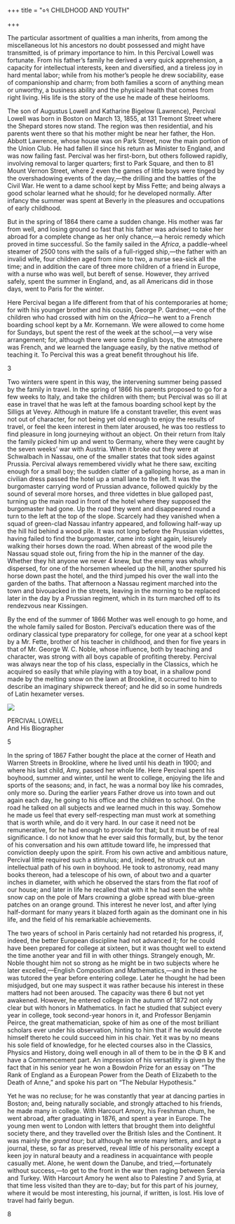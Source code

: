 +++
title = "०१ CHILDHOOD AND YOUTH"

+++

The particular assortment of qualities a man inherits, from among the miscellaneous lot his ancestors no doubt possessed and might have transmitted, is of primary importance to him. In this Percival Lowell was fortunate. From his father’s family he derived a very quick apprehension, a capacity for intellectual interests, keen and diversified, and a tireless joy in hard mental labor; while from his mother’s people he drew sociability, ease of companionship and charm; from both families a scorn of anything mean or unworthy, a business ability and the physical health that comes from right living. His life is the story of the use he made of these heirlooms.

The son of Augustus Lowell and Katharine Bigelow (Lawrence), Percival Lowell was born in Boston on March 13, 1855, at 131 Tremont Street where the Shepard stores now stand. The region was then residential, and his parents went there so that his mother might be near her father, the Hon. Abbott Lawrence, whose house was on Park Street, now the main portion of the Union Club. He had fallen ill since his return as Minister to England, and was now failing fast. Percival was her first-born, but others followed rapidly, involving removal to larger quarters; first to Park Square, and then to 81 Mount Vernon Street, where 2 even the games of little boys were tinged by the overshadowing events of the day,—the drilling and the battles of the Civil War. He went to a dame school kept by Miss Fette; and being always a good scholar learned what he should; for he developed normally. After infancy the summer was spent at Beverly in the pleasures and occupations of early childhood.

But in the spring of 1864 there came a sudden change. His mother was far from well, and losing ground so fast that his father was advised to take her abroad for a complete change as her only chance,—a heroic remedy which proved in time successful. So the family sailed in the _Africa_, a paddle-wheel steamer of 2500 tons with the sails of a full-rigged ship,—the father with an invalid wife, four children aged from nine to two, a nurse sea-sick all the time; and in addition the care of three more children of a friend in Europe, with a nurse who was well, but bereft of sense. However, they arrived safely, spent the summer in England, and, as all Americans did in those days, went to Paris for the winter.

Here Percival began a life different from that of his contemporaries at home; for with his younger brother and his cousin, George P. Gardner,—one of the children who had crossed with him on the _Africa_—he went to a French boarding school kept by a Mr. Kornemann. We were allowed to come home for Sundays, but spent the rest of the week at the school,—a very wise arrangement; for, although there were some English boys, the atmosphere was French, and we learned the language easily, by the native method of teaching it. To Percival this was a great benefit throughout his life.

3

Two winters were spent in this way, the intervening summer being passed by the family in travel. In the spring of 1866 his parents proposed to go for a few weeks to Italy, and take the children with them; but Percival was so ill at ease in travel that he was left at the famous boarding school kept by the Silligs at Vevey. Although in mature life a constant traveller, this event was not out of character, for not being yet old enough to enjoy the results of travel, or feel the keen interest in them later aroused, he was too restless to find pleasure in long journeying without an object. On their return from Italy the family picked him up and went to Germany, where they were caught by the seven weeks’ war with Austria. When it broke out they were at Schwalbach in Nassau, one of the smaller states that took sides against Prussia. Percival always remembered vividly what he there saw, exciting enough for a small boy; the sudden clatter of a galloping horse, as a man in civilian dress passed the hotel up a small lane to the left. It was the burgomaster carrying word of Prussian advance, followed quickly by the sound of several more horses, and three videttes in blue galloped past, turning up the main road in front of the hotel where they supposed the burgomaster had gone. Up the road they went and disappeared round a turn to the left at the top of the slope. Scarcely had they vanished when a squad of green-clad Nassau infantry appeared, and following half-way up the hill hid behind a wood pile. It was not long before the Prussian videttes, having failed to find the burgomaster, came into sight again, leisurely walking their horses down the road. When abreast of the wood pile the Nassau squad stole out, firing from the hip in the manner of the day. Whether they hit anyone we never 4 knew, but the enemy was wholly dispersed, for one of the horsemen wheeled up the hill, another spurred his horse down past the hotel, and the third jumped his over the wall into the garden of the baths. That afternoon a Nassau regiment marched into the town and bivouacked in the streets, leaving in the morning to be replaced later in the day by a Prussian regiment, which in its turn marched off to its rendezvous near Kissingen.

By the end of the summer of 1866 Mother was well enough to go home, and the whole family sailed for Boston. Percival’s education there was of the ordinary classical type preparatory for college, for one year at a school kept by a Mr. Fette, brother of his teacher in childhood, and then for five years in that of Mr. George W. C. Noble, whose influence, both by teaching and character, was strong with all boys capable of profiting thereby. Percival was always near the top of his class, especially in the Classics, which he acquired so easily that while playing with a toy boat, in a shallow pond made by the melting snow on the lawn at Brookline, it occurred to him to describe an imaginary shipwreck thereof; and he did so in some hundreds of Latin hexameter verses.

![](images/img003.jpg)

PERCIVAL LOWELL  
And His Biographer

5

In the spring of 1867 Father bought the place at the corner of Heath and Warren Streets in Brookline, where he lived until his death in 1900; and where his last child, Amy, passed her whole life. Here Percival spent his boyhood, summer and winter, until he went to college, enjoying the life and sports of the seasons; and, in fact, he was a normal boy like his comrades, only more so. During the earlier years Father drove us into town and out again each day, he going to his office and the children to school. On the road he talked on all subjects and we learned much in this way. Somehow he made us feel that every self-respecting man must work at something that is worth while, and do it very hard. In our case it need not be remunerative, for he had enough to provide for that; but it must be of real significance. I do not know that he ever said this formally, but, by the tenor of his conversation and his own attitude toward life, he impressed that conviction deeply upon the spirit. From his own active and ambitious nature, Percival little required such a stimulus; and, indeed, he struck out an intellectual path of his own in boyhood. He took to astronomy, read many books thereon, had a telescope of his own, of about two and a quarter inches in diameter, with which he observed the stars from the flat roof of our house; and later in life he recalled that with it he had seen the white snow cap on the pole of Mars crowning a globe spread with blue-green patches on an orange ground. This interest he never lost, and after lying half-dormant for many years it blazed forth again as the dominant one in his life, and the field of his remarkable achievements.

The two years of school in Paris certainly had not retarded his progress, if, indeed, the better European discipline had not advanced it; for he could have been prepared for college at sixteen, but it was thought well to extend the time another year and fill in with other things. Strangely enough, Mr. Noble thought him not so strong as he might be in two subjects where he later excelled,—English Composition and Mathematics,—and in these he was tutored the year before entering college. Later he thought he had been misjudged, but one may suspect it was rather because his interest in these matters had not been aroused. The capacity was there 6 but not yet awakened. However, he entered college in the autumn of 1872 not only clear but with honors in Mathematics. In fact he studied that subject every year in college, took second-year honors in it, and Professor Benjamin Peirce, the great mathematician, spoke of him as one of the most brilliant scholars ever under his observation, hinting to him that if he would devote himself thereto he could succeed him in his chair. Yet it was by no means his sole field of knowledge, for he elected courses also in the Classics, Physics and History, doing well enough in all of them to be in the Φ Β Κ and have a Commencement part. An impression of his versatility is given by the fact that in his senior year he won a Bowdoin Prize for an essay on “The Rank of England as a European Power from the Death of Elizabeth to the Death of Anne,” and spoke his part on “The Nebular Hypothesis.”

Yet he was no recluse; for he was constantly that year at dancing parties in Boston; and, being naturally sociable, and strongly attached to his friends, he made many in college. With Harcourt Amory, his Freshman chum, he went abroad, after graduating in 1876, and spent a year in Europe. The young men went to London with letters that brought them into delightful society there, and they travelled over the British Isles and the Continent. It was mainly the _grand tour_; but although he wrote many letters, and kept a journal, these, so far as preserved, reveal little of his personality except a keen joy in natural beauty and a readiness in acquaintance with people casually met. Alone, he went down the Danube, and tried,—fortunately without success,—to get to the front in the war then raging between Servia and Turkey. With Harcourt Amory he went also to Palestine 7 and Syria, at that time less visited than they are to-day; but for this part of his journey, where it would be most interesting, his journal, if written, is lost. His love of travel had fairly begun.

8
